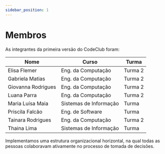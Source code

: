 ```yaml
---
sidebar_position: 1
---
```


# Membros

As integrantes da primeira versão do CodeClub foram:

| Nome         | Curso | Turma      |
|--------------|-------|-------------|
| Elisa Flemer | Eng. da Computação | Turma 2 |
| Gabriela Matias | Eng. da Computação | Turma 2 |
| Giovanna Rodrigues | Eng. da Computação | Turma 2 |
| Luana Parra | Eng. da Computação | Turma 2 |
| Maria Luísa Maia | Sistemas de Informação | Turma |
| Priscila Falcão | Eng. de Software | Turma |
| Tainara Rodrigues | Eng. da Computação | Turma 2 |
| Thaina Lima | Sistemas de Informação | Turma |

Implementamos uma estrutura organizacional horizontal, na qual todas as pessoas colaboravam ativamente no processo de tomada de decisões.